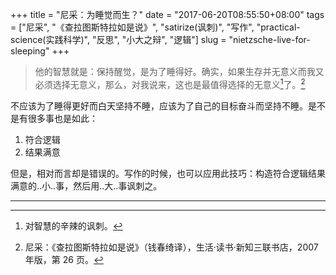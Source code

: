 +++
title = "尼采：为睡觉而生？"
date = "2017-06-20T08:55:50+08:00"
tags = ["尼采", "《查拉图斯特拉如是说》", "satirize(讽刺)", "写作", "practical-science(实践科学)", "反思", "小大之辩", "逻辑"]
slug = "nietzsche-live-for-sleeping"
+++

> 他的智慧就是：保持醒觉，是为了睡得好。确实，如果生存并无意义而我又必须选择无意义，那么，对我说来，这也是最值得选择的无意义[^1]了。[^2]

不应该为了睡得更好而白天坚持不睡，应该为了自己的目标奋斗而坚持不睡。是不是有很多事也是如此：

1. 符合逻辑
2. 结果满意

但是，相对而言却是错误的。写作的时候，也可以应用此技巧：构造符合逻辑结果满意的..小..事，然后用..大..事讽刺之。

---

[^1]: 对智慧的辛辣的讽刺。
[^2]: 尼采：《查拉图斯特拉如是说》（钱春绮译），生活·读书·新知三联书店，2007 年版，第 26 页。
